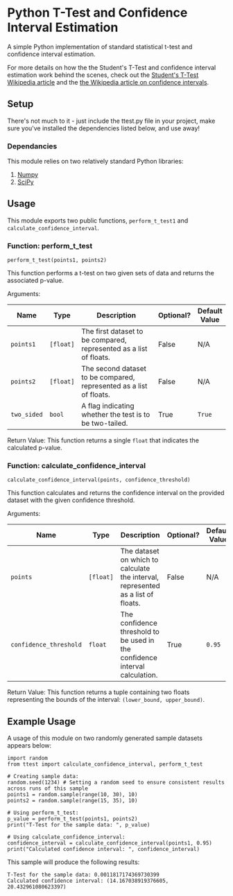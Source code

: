 # Python T-Test and Confidence Interval Estimation

A simple Python implementation of standard statistical t-test and confidence interval estimation. 

For more details on how the the Student's T-Test and confidence interval estimation work behind the scenes, check out the [Student's T-Test Wikipedia article](https://en.wikipedia.org/wiki/Student%27s_t-test) and the [the Wikipedia article on confidence intervals](https://en.wikipedia.org/wiki/Confidence_interval).

## Setup

There's not much to it - just include the ttest.py file in your project, make sure you've installed the dependencies listed below, and use away!

### Dependancies

This module relies on two relatively standard Python libraries:

  1. [Numpy](numpy.org)
  2. [SciPy](www.scipy.org)

## Usage

This module exports two public functions, `perform_t_test1` and `calculate_confidence_interval`.

### Function: perform_t_test

```
perform_t_test(points1, points2)
```

This function performs a t-test on two given sets of data and returns the associated p-value.

Arguments:

| Name | Type | Description | Optional? | Default <br/> Value |
| ---- | ---- | ----------- | --------- | ------------------- |
| `points1` | `[float]` | The first dataset to be compared, represented as a list of floats. | False | N/A |
| `points2` | `[float]` | The second dataset to be compared, represented as a list of floats. | False | N/A |
| `two_sided` | `bool` | A flag indicating whether the test is to be two-tailed. | True | `True` |

Return Value: This function returns a single `float` that indicates the calculated p-value.

### Function: calculate_confidence_interval

```
calculate_confidence_interval(points, confidence_threshold)
```

This function calculates and returns the confidence interval on the provided dataset with the given confidence threshold.

Arguments:

| Name | Type | Description | Optional? | Default <br/> Value |
| ---- | ---- | ----------- | --------- | ------------------- |
| `points` | `[float]` | The dataset on which to calculate the interval, represented as a list of floats. | False | N/A |
| `confidence_threshold` | `float` | The confidence threshold to be used in the confidence interval calculation. | True | `0.95` |

Return Value: This function returns a tuple containing two floats representing the bounds of the interval: `(lower_bound, upper_bound)`.
  
## Example Usage

A usage of this module on two randomly generated sample datasets appears below:

```
import random
from ttest import calculate_confidence_interval, perform_t_test

# Creating sample data:
random.seed(1234) # Setting a random seed to ensure consistent results across runs of this sample
points1 = random.sample(range(10, 30), 10)
points2 = random.sample(range(15, 35), 10)

# Using perform_t_test:
p_value = perform_t_test(points1, points2)
print("T-Test for the sample data: ", p_value)

# Using calculate_confidence_interval:
confidence_interval = calculate_confidence_interval(points1, 0.95)
print("Calculated confidence interval: ", confidence_interval)
```
This sample will produce the following results:

```
T-Test for the sample data: 0.0011817174369730399
Calculated confidence interval: (14.167038919376605, 20.432961080623397)
```

